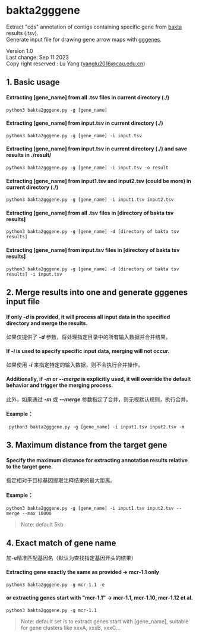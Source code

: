 # bakta2gggene
Extract "cds" annotation of contigs containing specific gene from [bakta](https://github.com/oschwengers/bakta) results (.tsv).  
Generate input file for drawing gene arrow maps with [gggenes](https://cran.r-project.org/web/packages/gggenes/vignettes/introduction-to-gggenes.html).  
  
Version 1.0  
Last change: Sep 11 2023  
Copy right reserved : Lu Yang (yanglu2016@cau.edu.cn)  
  
## 1. Basic usage
#### Extracting [gene_name] from all .tsv files in current directory (./)
    python3 bakta2gggene.py -g [gene_name]  
#### Extracting [gene_name] from input.tsv in current directory (./)
    python3 bakta2gggene.py -g [gene_name] -i input.tsv
#### Extracting [gene_name] from input.tsv in current directory (./) and save results in ./result/
    python3 bakta2gggene.py -g [gene_name] -i input.tsv -o result
#### Extracting [gene_name] from input1.tsv and input2.tsv (could be more) in current directory (./)
    python3 bakta2gggene.py -g [gene_name] -i input1.tsv input2.tsv
#### Extracting [gene_name] from all .tsv files in [directory of bakta tsv results]
    python3 bakta2gggene.py -g [gene_name] -d [directory of bakta tsv results]
#### Extracting [gene_name] from input.tsv files in [directory of bakta tsv results]
    python3 bakta2gggene.py -g [gene_name] -d [directory of bakta tsv results] -i input.tsv
## 2. Merge results into one and generate gggenes input file
#### If only *-d* is provided, it will process all input data in the specified directory and merge the results.  
如果仅提供了 ***-d*** 参数，将处理指定目录中的所有输入数据并合并结果。
#### If *-i* is used to specify specific input data, merging will not occur.  
如果使用 ***-i*** 来指定特定的输入数据，则不会执行合并操作。
#### Additionally, if *-m* or *--merge* is explicitly used, it will override the default behavior and trigger the merging process.
此外，如果通过 ***-m*** 或 ***--merge*** 参数指定了合并，则无视默认规则，执行合并。  
#### Example：
     python3 bakta2gggene.py -g [gene_name] -i input1.tsv input2.tsv -m

## 3. Maximum distance from the target gene
#### Specify the maximum distance for extracting annotation results relative to the target gene.
指定相对于目标基因提取注释结果的最大距离。
#### Example：
    python3 bakta2gggene.py -g [gene_name] -i input1.tsv input2.tsv --merge --max 10000
> Note: default 5kb  

## 4. Exact match of gene name
加-e精准匹配基因名（默认为查找指定基因开头的结果）
#### Extracting gene exactly the same as provided -> mcr-1.1 only
    python3 bakta2gggene.py -g mcr-1.1 -e 
#### or extracting genes start with "mcr-1.1" -> mcr-1.1, mcr-1.10, mcr-1.12 et al.
    python3 bakta2gggene.py -g mcr-1.1 
> Note: default set is to extract genes start with [gene_name], suitable for gene clusters like xxxA, xxxB, xxxC...
